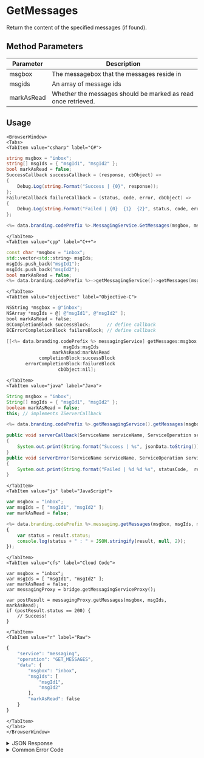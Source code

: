 # GetMessages

Return the content of the specified messages (if found).



<PartialServop service_name="messaging" operation_name="GET_MESSAGES" />

## Method Parameters
Parameter | Description |
--------- | ------------------------------------ |
msgbox | The messagebox that the messages reside in |
msgids | An array of message ids |
markAsRead | Whether the messages should be marked as read once retrieved. |

## Usage

```mdx-code-block
<BrowserWindow>
<Tabs>
<TabItem value="csharp" label="C#">
```

```csharp
string msgbox = "inbox";
string[] msgIds = { "msgId1", "msgId2" };
bool markAsRead = false;
SuccessCallback successCallback = (response, cbObject) =>
{
    Debug.Log(string.Format("Success | {0}", response));
};
FailureCallback failureCallback = (status, code, error, cbObject) =>
{
    Debug.Log(string.Format("Failed | {0}  {1}  {2}", status, code, error));
};

<%= data.branding.codePrefix %>.MessagingService.GetMessages(msgbox, msgIds, markAsRead, successCallback, failureCallback);
```

```mdx-code-block
</TabItem>
<TabItem value="cpp" label="C++">
```

```cpp
const char *msgbox = "inbox";
std::vector<std::string> msgIds;
msgIds.push_back("msgId1");
msgIds.push_back("msgId2");
bool markAsRead = false;
<%= data.branding.codePrefix %>->getMessagingService()->getMessages(msgbox, msgIds, markAsRead, this);
```

```mdx-code-block
</TabItem>
<TabItem value="objectivec" label="Objective-C">
```

```objectivec
NSString *msgbox = @"inbox";
NSArray *msgIds = @[ @"msgId1", @"msgId2" ];
bool markAsRead = false;
BCCompletionBlock successBlock;      // define callback
BCErrorCompletionBlock failureBlock; // define callback

[[<%= data.branding.codePrefix %> messagingService] getMessages:msgbox
                     msgIds:msgIds
                 markAsRead:markAsRead
            completionBlock:successBlock
       errorCompletionBlock:failureBlock
                   cbObject:nil];
```

```mdx-code-block
</TabItem>
<TabItem value="java" label="Java">
```

```java
String msgbox = "inbox";
String[] msgIds = { "msgId1", "msgId2" };
boolean markAsRead = false;
this; // implements IServerCallback

<%= data.branding.codePrefix %>.getMessagingService().getMessages(msgbox, msgIds, markAsRead, this);

public void serverCallback(ServiceName serviceName, ServiceOperation serviceOperation, JSONObject jsonData)
{
    System.out.print(String.format("Success | %s", jsonData.toString()));
}
public void serverError(ServiceName serviceName, ServiceOperation serviceOperation, int statusCode, int reasonCode, String jsonError)
{
    System.out.print(String.format("Failed | %d %d %s", statusCode,  reasonCode, jsonError.toString()));
}
```

```mdx-code-block
</TabItem>
<TabItem value="js" label="JavaScript">
```

```javascript
var msgbox = "inbox";
var msgIds = [ "msgId1", "msgId2" ];
var markAsRead = false;

<%= data.branding.codePrefix %>.messaging.getMessages(msgbox, msgIds, markAsRead, result =>
{
	var status = result.status;
	console.log(status + " : " + JSON.stringify(result, null, 2));
});
```

```mdx-code-block
</TabItem>
<TabItem value="cfs" label="Cloud Code">
```

```cfscript
var msgbox = "inbox";
var msgIds = [ "msgId1", "msgId2" ];
var markAsRead = false;
var messagingProxy = bridge.getMessagingServiceProxy();

var postResult = messagingProxy.getMessages(msgbox, msgIds, markAsRead);
if (postResult.status == 200) {
    // Success!
}
```

```mdx-code-block
</TabItem>
<TabItem value="r" label="Raw">
```

```r
{
	"service": "messaging",
	"operation": "GET_MESSAGES",
	"data": {
		"msgbox": "inbox",
		"msgIds": [
			"msgId1",
			"msgId2"
		],
		"markAsRead": false
	}
}
```

```mdx-code-block
</TabItem>
</Tabs>
</BrowserWindow>
```

<details>
<summary>JSON Response</summary>

```json
{
    "status": 200,
    "data": {
        "requested": 2,
        "actual": 2,
        "items": [
            {
                "msgbox": "inbox",
                "msgId": "0b102b77-5478-4bf4-b212-1b26d03d2dd6",
                "mbVer": 1,
                "mbCr": 1530289175397,
                "mbUp": 1530289175397,
                "read": false,
                "message": {
                    "from": {
                        "id": "c3a455de-27f5-4126-a051-0effb1c75fd3",
                        "name": ""
                    },
                    "to": [
                        "c3a455de-27f5-4126-a051-0effb1c75fd3"
                    ],
                    "sentAt": 1530289175381,
                    "content": {
                        "subject": "Message 1",
                        "text": "Message 1"
                    }
                }
            },
            {
                "msgbox": "inbox",
                "msgId": "5a11e6e3-7bbd-46ef-85ec-797d22eb3486",
                "mbVer": 1,
                "mbCr": 1530289180524,
                "mbUp": 1530289180524,
                "read": false,
                "message": {
                    "from": {
                        "id": "c3a455de-27f5-4126-a051-0effb1c75fd3",
                        "name": ""
                    },
                    "to": [
                        "c3a455de-27f5-4126-a051-0effb1c75fd3"
                    ],
                    "sentAt": 1530289180520,
                    "content": {
                        "subject": "Message 2",
                        "text": "Message 2"
                    }
                }
            }
        ]
    }
}
```
</details>

<details>
<summary>Common Error Code</summary>

### Status Codes
| Code | Name | Description |
| ----- | ----------------------- | ----------------------------------- |
| 40601 | FEATURE_NOT_ENABLED | Messaging feature is not enabled for app. |

</details>



